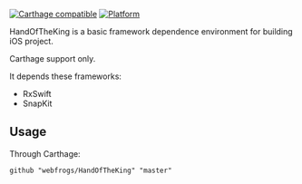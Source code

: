 
[![Carthage compatible](https://img.shields.io/badge/Carthage-compatible-4BC51D.svg?style=flat)](https://github.com/Carthage/Carthage)
[![Platform](https://img.shields.io/badge/Platform-iOS|macOS|tvOS-green.svg?style=flat)](https://github.com/webfrogs/HandOfTheKing)

HandOfTheKing is a basic framework dependence environment for building iOS project. 

Carthage support only. 

It depends these frameworks:

- RxSwift
- SnapKit

## Usage

Through Carthage:

```
github "webfrogs/HandOfTheKing" "master"
```